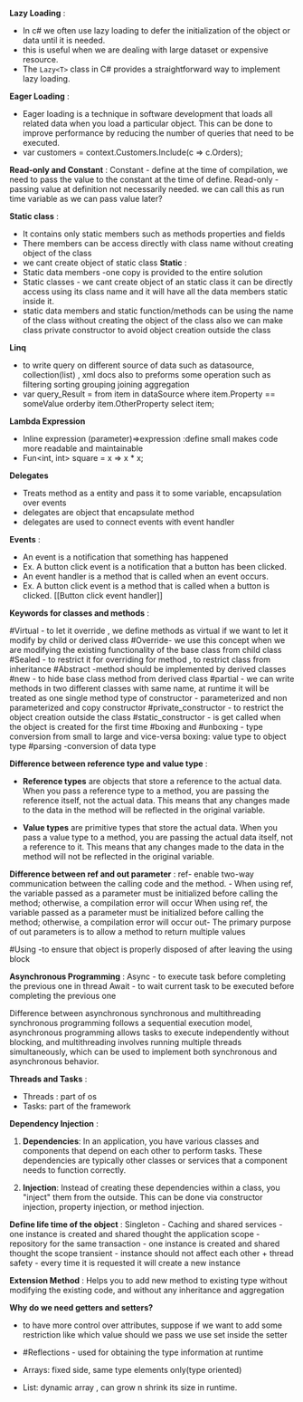 **Lazy Loading** :
- In c# we often use lazy loading to defer the initialization of the object or data until it is needed.
- this is useful when we are dealing with large dataset or expensive resource.
- The `Lazy<T>` class in C# provides a straightforward way to implement lazy loading.

**Eager Loading** :
- Eager loading is a technique in software development that loads all related data when you load a particular object. This can be done to improve performance by reducing the number of queries that need to be executed.
- var customers = context.Customers.Include(c => c.Orders); 

**Read-only and Constant** :
	Constant - define at the time of compilation, we need to pass the value to the constant at the time of define.
	Read-only - passing value at definition not necessarily needed. we can call this as run time variable as we can pass value later?
	
**Static class** :
- It contains only static members such as methods properties and fields 
- There members can be access directly with class name without creating object of the class
- we cant create object of static class
**Static** :
- Static data members -one copy is provided to the entire solution
- Static classes - we cant create object of an static class it can be directly access using its class name and it will have all the data members static inside it.
- static data members and static function/methods can be using the name of the class without creating the object of the class also we can make class private constructor to avoid 
  object creation outside the class 

**Linq** 
- to write query on different source of data such as datasource, collection(list) , xml docs also to preforms some operation such as filtering sorting  grouping joining aggregation
- var query_Result = from item in dataSource
                  where item.Property == someValue
                  orderby item.OtherProperty
                  select item;

**Lambda Expression** 
- Inline expression (parameter)=>expression :define small makes code more readable and maintainable
- Fun<int, int> square = x => x * x;

**Delegates** 
 - Treats method as a entity and pass it to some variable, encapsulation over events
 - delegates are object that encapsulate method
 - delegates are used to connect events with event handler
 
**Events** :
- An event is a notification that something has happened 
- Ex. A button click event is a notification that a button has been clicked.
- An event handler is a method that is called when an event occurs. 
- Ex. A button click event is a method that is called when a button is clicked.
[[Button click event handler]]


**Keywords for classes and methods** :

#Virtual - to let it override , we define methods as virtual if we want to let it modify by child or derived class
#Override- we use this concept when we are modifying the existing functionality of the base class from child class
#Sealed - to restrict it for overriding for method , to restrict class from inheritance 
#Abstract -method should be implemented by derived classes
#new - to hide base class method from derived class
#partial - we can write methods in two different classes with same name, at runtime it will be treated as one single method
type of constructor - parameterized and non parameterized and copy constructor
#private_constructor - to restrict the object creation outside the class
#static_constructor - is get called when the object is created for the first time
#boxing and #unboxing - type conversion from small to large and vice-versa
boxing: value type to object type
#parsing -conversion of data type


**Difference between reference type and value type** :
- **Reference types** are objects that store a reference to the actual data. When you pass a reference type to a method, you are passing the reference itself, not the actual data. This means that any changes made to the data in the method will be reflected in the original variable.

- **Value types** are primitive types that store the actual data. When you pass a value type to a method, you are passing the actual data itself, not a reference to it. This means that any changes made to the data in the method will not be reflected in the original variable.

**Difference between ref and out parameter** :
	ref- enable two-way communication between the calling code and the method.
			- When using ref, the variable passed as a parameter must be initialized before calling the method; otherwise, a compilation error will occur When using ref, 
			the variable passed as a parameter must be initialized before calling the method; 
			otherwise, a compilation error will occur
	out- The primary purpose of out parameters is to allow a method to return multiple values
	
#Using -to ensure that object is properly disposed of after leaving the using block

**Asynchronous Programming** : 
Async - to execute task before completing the previous one in thread
Await - to wait current task to be executed before completing the previous one

Difference between asynchronous synchronous and multithreading
synchronous programming follows a sequential execution model, asynchronous programming allows tasks to execute independently without blocking, 
and multithreading involves running multiple threads simultaneously, which can be used to implement both synchronous and asynchronous behavior.

**Threads and Tasks** :
- Threads : part of os
- Tasks: part of the framework

**Dependency Injection** :
1. **Dependencies**: In an application, you have various classes and components that depend on each other to perform tasks. These dependencies are typically other classes or services that a component needs to function correctly.
    
2. **Injection**: Instead of creating these dependencies within a class, you "inject" them from the outside. This can be done via constructor injection, property injection, or method injection.

**Define life time of the object** : 
Singleton - Caching and shared services - one instance is created and shared thought the application
scope -  repository for the same transaction - one instance is created and shared thought the scope
transient - instance should not affect each other + thread safety - every time it is requested it will create a new instance 

**Extension Method** :
	Helps you to add new method to existing type without modifying the existing code, and without any inheritance and aggregation
	
**Why do we need getters and setters?**
 - to have more control over attributes, suppose if we want to add some restriction like which value should we pass we use set inside the setter 

- #Reflections - used for obtaining the type information at runtime 

- Arrays: fixed side, same type elements only(type oriented)
- List<T>: dynamic array , can grow n shrink its size in runtime.





 